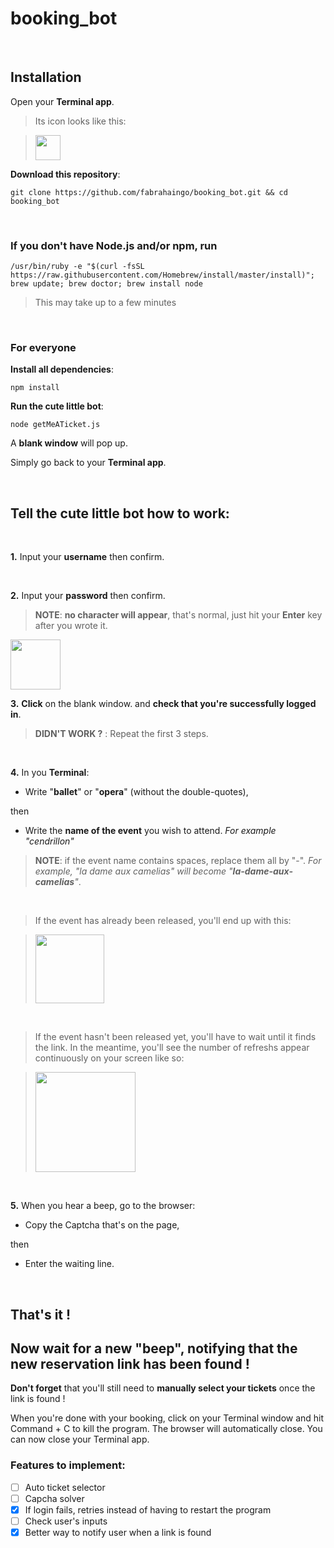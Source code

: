# booking_bot

<br>

## Installation

Open your **Terminal app**. 

> Its icon looks like this:

> <img src="https://github.com/fabrahaingo/booking_bot/blob/master/img/terminal.png" height="40">

**Download this repository**:

```
git clone https://github.com/fabrahaingo/booking_bot.git && cd booking_bot
```

<br>

### If you don't have Node.js and/or npm, run
```
/usr/bin/ruby -e "$(curl -fsSL https://raw.githubusercontent.com/Homebrew/install/master/install)"; brew update; brew doctor; brew install node
```
> This may take up to a few minutes

<br>

### For everyone

**Install all dependencies**:

```
npm install
```

**Run the cute little bot**:
```
node getMeATicket.js
```

A **blank window** will pop up.

Simply go back to your **Terminal app**.

<br>

## Tell the cute little bot how to work:

<br>

**1.** Input your **username** then confirm.

<br>

**2.** Input your **password** then confirm.

> **NOTE**: **no character will appear**, that's normal, just hit your **Enter** key after you wrote it.

<img src="https://github.com/fabrahaingo/booking_bot/blob/master/img/credentials.png" height="80">

<br>

**3.** **Click** on the blank window. and **check that you're successfully logged in**.

> **DIDN'T WORK ?** : Repeat the first 3 steps.

<br>

**4.** In you **Terminal**:
   - Write "**ballet**" or "**opera**" (without the double-quotes),
   
   then
   
   - Write the **name of the event** you wish to attend.
	   *For example "cendrillon"*

> **NOTE**: if the event name contains spaces, replace them all by "-".
*For example, "la dame aux camelias" will become "**la-dame-aux-camelias**"*.

<br>

> If the event has already been released, you'll end up with this:

> <img src="https://github.com/fabrahaingo/booking_bot/blob/master/img/specify_event.png" height="110">

<br>

> If the event hasn't been released yet, you'll have to wait until it finds the link. In the meantime, you'll see the number of refreshs appear continuously on your screen like so:

> <img src="https://github.com/fabrahaingo/booking_bot/blob/master/img/refreshing.png" height="160">

<br>

**5.** When you hear a beep, go to the browser:

- Copy the Captcha that's on the page,
	
then
	
- Enter the waiting line.
	
<br>

## That's it !
## Now wait for a new "beep", notifying that the new reservation link has been found !

**Don't forget** that you'll still need to **manually select your tickets** once the link is found !

When you're done with your booking, click on your Terminal window and hit Command + C to kill the program.
The browser will automatically close.
You can now close your Terminal app.

### Features to implement:
- [ ] Auto ticket selector
- [ ] Capcha solver
- [X] If login fails, retries instead of having to restart the program
- [ ] Check user's inputs
- [X] Better way to notify user when a link is found
